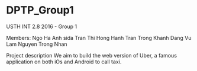 ﻿# DPTP_Group1
USTH INT 2.8 2016 - Group 1

Members:
	Ngo Ha Anh sida
	Tran Thi Hong Hanh
	Tran Trong Khanh
	Dang Vu Lam
	Nguyen Trong Nhan

Project description
 	We aim to build the web version of Uber, a famous application on both iOs and Android to call taxi.
